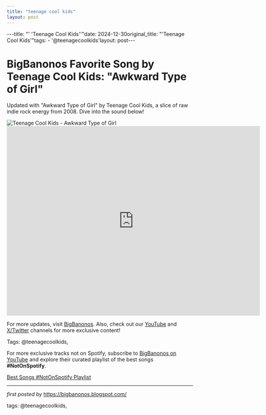 ```yaml
---
title: "teenage cool kids"
layout: post
---
```

---title: "' 'Teenage Cool Kids''"date: 2024-12-30original_title: "'Teenage Cool Kids'"tags:  - '@teenagecoolkids'layout: post---<!-- Title of the Post --><h1 >BigBanonos Favorite Song by Teenage Cool Kids: "Awkward Type of Girl"</h1> <!-- Introductory Text --><p >Updated with "Awkward Type of Girl" by Teenage Cool Kids, a slice of raw indie rock energy from 2008. Dive into the sound below!</p> <!-- Featured Image --><div > <img src="https://rattld.wordpress.com/wp-content/uploads/2013/09/teenage-cool-kids2.jpg" alt="Teenage Cool Kids - Awkward Type of Girl" /></div> <!-- YouTube Video Embed --><div > <iframe width="685" height="514" src="https://www.youtube.com/embed/5vHc8lYBezg" title="Teenage Cool Kids - Awkward Type of Girl" frameborder="0" allow="accelerometer; autoplay; clipboard-write; encrypted-media; gyroscope; picture-in-picture; web-share" referrerpolicy="strict-origin-when-cross-origin" allowfullscreen></iframe></div> <!-- Footer Links --><div > <p>For more updates, visit <a href="https://bigbanonos.blogspot.com/" target="_blank">BigBanonos</a>. Also, check out our <a href="https://www.youtube.com/@BigBanonos" target="_blank">YouTube</a> and <a href="https://x.com/bigbanonos" target="_blank">X/Twitter</a> channels for more exclusive content!</p></div> <!-- Tags --><p >Tags: @teenagecoolkids,</p><!--Subscribe and Playlist Links--><div>    <p>For more exclusive tracks not on Spotify, subscribe to <a href="https://www.youtube.com/@BigBanonos" target="_blank">BigBanonos on YouTube</a> and explore their curated playlist of the best songs <strong>#NotOnSpotify</strong>.</p>    <p><a href="https://www.youtube.com/playlist?list=PLtuNtuTatqI0kFahUCbtbfenC_ET5O_tr" target="_blank">Best Songs #NotOnSpotify Playlist<br /></a></p></div><hr /><p><em>first posted by</em> <a href="https://bigbanonos.blogspot.com/" rel="noopener" target="_new">https://bigbanonos.blogspot.com/</a></p><p>tags: @teenagecoolkids,</p>